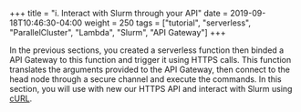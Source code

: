 +++
title = "i. Interact with Slurm through your API"
date = 2019-09-18T10:46:30-04:00
weight = 250
tags = ["tutorial", "serverless", "ParallelCluster", "Lambda", "Slurm", "API Gateway"]
+++

In the previous sections, you created a serverless function then binded a API Gateway to this function and trigger it using HTTPS calls. This function translates the arguments provided to the API Gateway, then connect to the head node through a secure channel and execute the commands. In this section, you will use with new our HTTPS API and interact with Slurm using [cURL](https://en.wikipedia.org/wiki/CURL).
